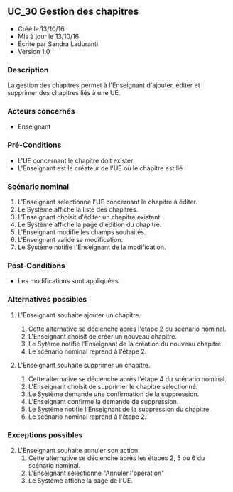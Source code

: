 ## UC_30 Gestion des chapitres

* Créé le 13/10/16
* Mis à jour le 13/10/16
* Écrite par Sandra Laduranti
* Version 1.0

### Description

La gestion des chapitres permet à l'Enseignant d'ajouter, éditer et supprimer des chapitres liés à une UE.

### Acteurs concernés

* Enseignant

### Pré-Conditions

* L'UE concernant le chapitre doit exister
* L'Enseignant est le créateur de l'UE où le chapitre est lié

### Scénario nominal

1. L'Enseignant selectionne l'UE concernant le chapitre à éditer.
2. Le Système affiche la liste des chapitres.
3. L'Enseignant choisit d'éditer un chapitre existant.
4. Le Système affiche la page d'édition du chapitre.
5. L'Enseignant modifie les champs souhaités.
6. L'Enseignant valide sa modification.
7. Le Système notifie l'Enseignant de la modification.

### Post-Conditions

* Les modifications sont appliquées.

### Alternatives possibles

1. L'Enseignant souhaite ajouter un chapitre.
    1. Cette alternative se déclenche après l'étape 2 du scénario nominal.
    2. L'Enseignant choisit de créer un nouveau chapitre.
    3. Le Sytème notifie l'Enseignant de la création du nouveau chapitre.
    4. Le scénario nominal reprend à l'étape 2.

2. L'Enseignant souhaite supprimer un chapitre.
    1. Cette alternative se déclenche après l'étape 4 du scénario nominal.
    2. L'Enseignant choisit de supprimer le chapitre selectionné.
    3. Le Système demande une confirmation de la suppression.
    4. L'Enseignant confirme la demande de suppression.
    5. Le Système notifie l'Enseignant de la suppression du chapitre.
    6. Le scénario nominal reprend à l'étape 2.

### Exceptions possibles

2. L'Enseignant souhaite annuler son action.
    1. Cette alternative se déclenche après les étapes 2, 5 ou 6 du scénario nominal.
    2. L'Enseignant sélectionne "Annuler l'opération"
    3. Le Système affiche la page de l'UE.
